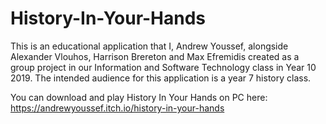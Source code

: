 # History-In-Your-Hands

This is an educational application that I, Andrew Youssef, alongside Alexander Vlouhos, Harrison Brereton and Max Efremidis created as a group project in our Information and Software Technology class in Year 10 2019.
The intended audience for this application is a year 7 history class.

You can download and play History In Your Hands on PC here: https://andrewyoussef.itch.io/history-in-your-hands
